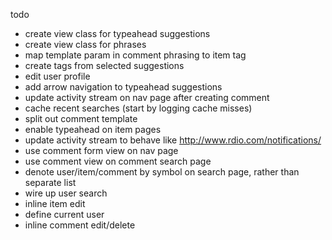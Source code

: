 todo
- create view class for typeahead suggestions
- create view class for phrases
- map template param in comment phrasing to item tag
- create tags from selected suggestions
- edit user profile
- add arrow navigation to typeahead suggestions
- update activity stream on nav page after creating comment
- cache recent searches (start by logging cache misses)
- split out comment template
- enable typeahead on item pages
- update activity stream to behave like http://www.rdio.com/notifications/
- use comment form view on nav page
- use comment view on comment search page
- denote user/item/comment by symbol on search page, rather than separate list
- wire up user search
- inline item edit
- define current user
- inline comment edit/delete
